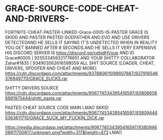 # GRACE-SOURCE-CODE-CHEAT-AND-DRIVERS-

FORTNITE-CHEAT-PASTER-LINKED-Grace-0005-IS-PASTER GRACE IS SKIDD AND PASTER PASTED GODFATHER AND EVO AND USE DRIVERS DETECTEDAND HE SELLS IT SAYING IT'S  UNDETECTED WHEN IN REALITY YOU GET BANNED AFTER 8 SECONDS,AND HE SELLS IT VERY EXPENSIVE HIS DISCORD SERVER IS https://discord.gg/cebjdHVxup AND ID Grace#0005 | 925533458321776651 AND YOUR SHITTY COLLABORATOR Zahar#1835 | 934903562616598559   ALL SHIT SOURCE (LOADER, CHEAT, DRIVERS, SPOOFER AND CHEAT AND MORE) https://cdn.discordapp.com/attachments/937880611098607667/937916546376949770/GRACE_SUCKS.rar   

SHITTY DRIVERS SOURCE https://cdn.discordapp.com/attachments/906774534395416597/938086068991975444/shitti_paste.rar 

PASTED CHEAT SOURCE CODE MAIN LMAO SKKID https://cdn.discordapp.com/attachments/906774534395416597/938094465363611710/GRACE_SUCK_MY_FUCKIN_DICK.rar

https://media.discordapp.net/attachments/906774534395416597/938094608611700817/unknown.png?width=317&height=473
LMAO


